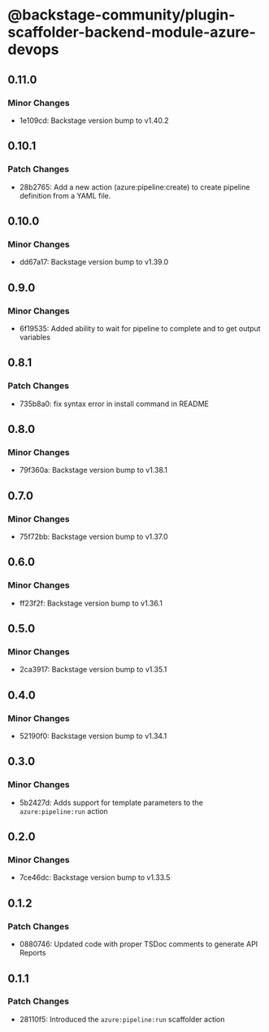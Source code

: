 # @backstage-community/plugin-scaffolder-backend-module-azure-devops

## 0.11.0

### Minor Changes

- 1e109cd: Backstage version bump to v1.40.2

## 0.10.1

### Patch Changes

- 28b2765: Add a new action (azure:pipeline:create) to create pipeline definition from a YAML file.

## 0.10.0

### Minor Changes

- dd67a17: Backstage version bump to v1.39.0

## 0.9.0

### Minor Changes

- 6f19535: Added ability to wait for pipeline to complete and to get output variables

## 0.8.1

### Patch Changes

- 735b8a0: fix syntax error in install command in README

## 0.8.0

### Minor Changes

- 79f360a: Backstage version bump to v1.38.1

## 0.7.0

### Minor Changes

- 75f72bb: Backstage version bump to v1.37.0

## 0.6.0

### Minor Changes

- ff23f2f: Backstage version bump to v1.36.1

## 0.5.0

### Minor Changes

- 2ca3917: Backstage version bump to v1.35.1

## 0.4.0

### Minor Changes

- 52190f0: Backstage version bump to v1.34.1

## 0.3.0

### Minor Changes

- 5b2427d: Adds support for template parameters to the `azure:pipeline:run` action

## 0.2.0

### Minor Changes

- 7ce46dc: Backstage version bump to v1.33.5

## 0.1.2

### Patch Changes

- 0880746: Updated code with proper TSDoc comments to generate API Reports

## 0.1.1

### Patch Changes

- 28110f5: Introduced the `azure:pipeline:run` scaffolder action
